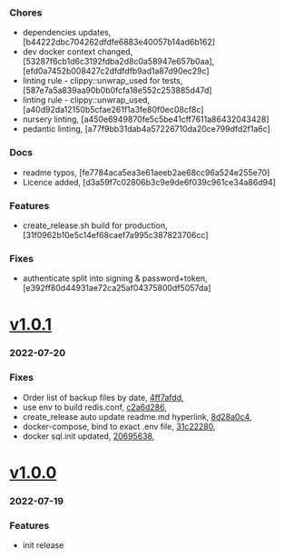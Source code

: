 ### Chores
+ dependencies updates, [b44222dbc704262dfdfe6883e40057b14ad6b162]
+ dev docker context changed, [53287f6cb1d6c3192fdba2d8c0a58947e657b0aa], [efd0a7452b008427c2dfdfdfb9ad1a87d90ec29c]
+ linting rule - clippy::unwrap_used for tests, [587e7a5a839aa90b0b0fcfa18e552c253885d47d]
+ linting rule - clippy::unwrap_used, [a40d92da12150b5cfae261f1a3fe80f0ec08cf8c]
+ nursery linting, [a450e6949870fe5c5be41cff7611a86432043428]
+ pedantic linting, [a77f9bb31dab4a57226710da20ce799dfd2f1a6c]

### Docs
+ readme typos, [fe7784aca5ea3e61aeeb2ae68cc96a524e255e70]
+ Licence added, [d3a59f7c02806b3c9e9de6f039c961ce34a86d94]

### Features
+ create_release.sh build for production, [31f0962b10e5c14ef68caef7a995c387823706cc]

### Fixes
+ authenticate split into signing & password+token, [e392ff80d44931ae72ca25af04375800df5057da]


# <a href='https://github.com/mrjackwills/mealpedant_api/releases/tag/v1.0.1'>v1.0.1</a>
### 2022-07-20

### Fixes
+ Order list of backup files by date, [4ff7afdd](https://github.com/mrjackwills/mealpedant_api/commit/4ff7afdd9f880524a1c41f7f1d6577949c47c3ce),
+ use env to build redis.conf, [c2a6d286](https://github.com/mrjackwills/mealpedant_api/commit/c2a6d286bbf033117e4d7352f8ae9ed5b4faffab),
+ create_release auto update readme.md hyperlink, [8d28a0c4](https://github.com/mrjackwills/mealpedant_api/commit/8d28a0c419efa01f1e7c4d456eb571cd2e94ddea),
+ docker-compose, bind to exact .env file, [31c22280](https://github.com/mrjackwills/mealpedant_api/commit/31c22280d19cb78baba3e15a6cb614e61b3f3c92),
+ docker sql.init updated, [20695638](https://github.com/mrjackwills/mealpedant_api/commit/20695638141b371a41e936ef43bf168417dc6d98),

# <a href='https://github.com/mrjackwills/mealpedant_api/releases/tag/v1.0.0'>v1.0.0</a>
### 2022-07-19

### Features
+ init release
